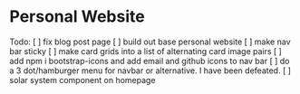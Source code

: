 # Personal Website

Todo:
[ ] fix blog post page
[ ] build out base personal website
[ ] make nav bar sticky
[ ] make card grids into a list of alternating card image pairs
[ ] add npm i bootstrap-icons and add email and github icons to nav bar
[ ] do a 3 dot/hamburger menu for navbar or alternative. I have been defeated.
[ ] solar system component on homepage
